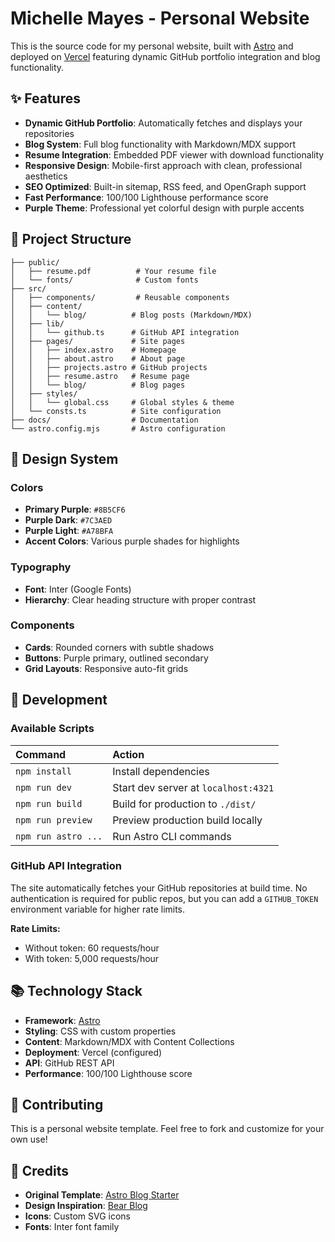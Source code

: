 # Michelle Mayes - Personal Website

This is the source code for my personal website, built with [Astro](https://astro.build) and deployed on [Vercel](https://vercel.com) featuring dynamic GitHub portfolio integration and blog functionality.

## ✨ Features

- **Dynamic GitHub Portfolio**: Automatically fetches and displays your repositories
- **Blog System**: Full blog functionality with Markdown/MDX support
- **Resume Integration**: Embedded PDF viewer with download functionality
- **Responsive Design**: Mobile-first approach with clean, professional aesthetics
- **SEO Optimized**: Built-in sitemap, RSS feed, and OpenGraph support
- **Fast Performance**: 100/100 Lighthouse performance score
- **Purple Theme**: Professional yet colorful design with purple accents

## 📁 Project Structure

```
├── public/
│   ├── resume.pdf          # Your resume file
│   └── fonts/              # Custom fonts
├── src/
│   ├── components/         # Reusable components
│   ├── content/
│   │   └── blog/          # Blog posts (Markdown/MDX)
│   ├── lib/
│   │   └── github.ts      # GitHub API integration
│   ├── pages/             # Site pages
│   │   ├── index.astro    # Homepage
│   │   ├── about.astro    # About page
│   │   ├── projects.astro # GitHub projects
│   │   ├── resume.astro   # Resume page
│   │   └── blog/          # Blog pages
│   ├── styles/
│   │   └── global.css     # Global styles & theme
│   └── consts.ts          # Site configuration
├── docs/                  # Documentation
└── astro.config.mjs       # Astro configuration
```

## 🎨 Design System

### Colors
- **Primary Purple**: `#8B5CF6`
- **Purple Dark**: `#7C3AED`
- **Purple Light**: `#A78BFA`
- **Accent Colors**: Various purple shades for highlights

### Typography
- **Font**: Inter (Google Fonts)
- **Hierarchy**: Clear heading structure with proper contrast

### Components
- **Cards**: Rounded corners with subtle shadows
- **Buttons**: Purple primary, outlined secondary
- **Grid Layouts**: Responsive auto-fit grids

## 🔧 Development

### Available Scripts

| Command                   | Action                                           |
| :------------------------ | :----------------------------------------------- |
| `npm install`             | Install dependencies                             |
| `npm run dev`             | Start dev server at `localhost:4321`            |
| `npm run build`           | Build for production to `./dist/`                |
| `npm run preview`         | Preview production build locally                 |
| `npm run astro ...`       | Run Astro CLI commands                          |

### GitHub API Integration

The site automatically fetches your GitHub repositories at build time. No authentication is required for public repos, but you can add a `GITHUB_TOKEN` environment variable for higher rate limits.

**Rate Limits:**
- Without token: 60 requests/hour
- With token: 5,000 requests/hour

## 📚 Technology Stack

- **Framework**: [Astro](https://astro.build/)
- **Styling**: CSS with custom properties
- **Content**: Markdown/MDX with Content Collections
- **Deployment**: Vercel (configured)
- **API**: GitHub REST API
- **Performance**: 100/100 Lighthouse score

## 🤝 Contributing

This is a personal website template. Feel free to fork and customize for your own use!

## 🙏 Credits

- **Original Template**: [Astro Blog Starter](https://github.com/withastro/astro)
- **Design Inspiration**: [Bear Blog](https://github.com/HermanMartinus/bearblog/)
- **Icons**: Custom SVG icons
- **Fonts**: Inter font family